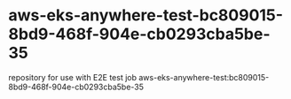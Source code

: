 # aws-eks-anywhere-test-bc809015-8bd9-468f-904e-cb0293cba5be-35
repository for use with E2E test job aws-eks-anywhere-test:bc809015-8bd9-468f-904e-cb0293cba5be-35
